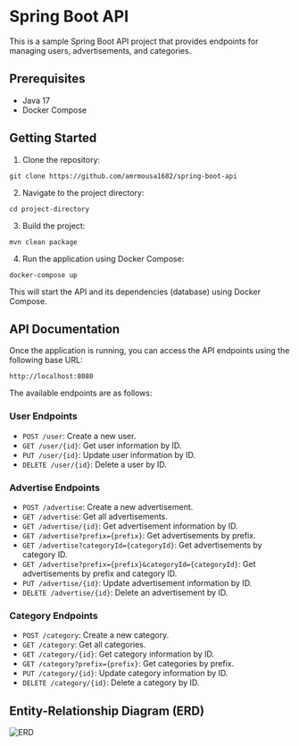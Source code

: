 # Spring Boot API

This is a sample Spring Boot API project that provides endpoints for managing users, advertisements, and categories.

## Prerequisites

- Java 17
- Docker Compose

## Getting Started

1. Clone the repository:

```
git clone https://github.com/amrmousa1682/spring-boot-api
```

2. Navigate to the project directory:

```
cd project-directory
```

3. Build the project:

```shell
mvn clean package
```

4. Run the application using Docker Compose:

```shell
docker-compose up
```

This will start the API and its dependencies (database) using Docker Compose.

## API Documentation

Once the application is running, you can access the API endpoints using the following base URL:

```
http://localhost:8080
```

The available endpoints are as follows:

### User Endpoints

- `POST /user`: Create a new user.
- `GET /user/{id}`: Get user information by ID.
- `PUT /user/{id}`: Update user information by ID.
- `DELETE /user/{id}`: Delete a user by ID.

### Advertise Endpoints

- `POST /advertise`: Create a new advertisement.
- `GET /advertise`: Get all advertisements.
- `GET /advertise/{id}`: Get advertisement information by ID.
- `GET /advertise?prefix={prefix}`: Get advertisements by prefix.
- `GET /advertise?categoryId={categoryId}`: Get advertisements by category ID.
- `GET /advertise?prefix={prefix}&categoryId={categoryId}`: Get advertisements by prefix and category ID.
- `PUT /advertise/{id}`: Update advertisement information by ID.
- `DELETE /advertise/{id}`: Delete an advertisement by ID.

### Category Endpoints

- `POST /category`: Create a new category.
- `GET /category`: Get all categories.
- `GET /category/{id}`: Get category information by ID.
- `GET /category?prefix={prefix}`: Get categories by prefix.
- `PUT /category/{id}`: Update category information by ID.
- `DELETE /category/{id}`: Delete a category by ID.


## Entity-Relationship Diagram (ERD)

![ERD](https://github.com/amrmousa1682/spring-boot-api/assets/70464867/b4fc9f92-48b3-41e9-982a-74260e4df4d9)

